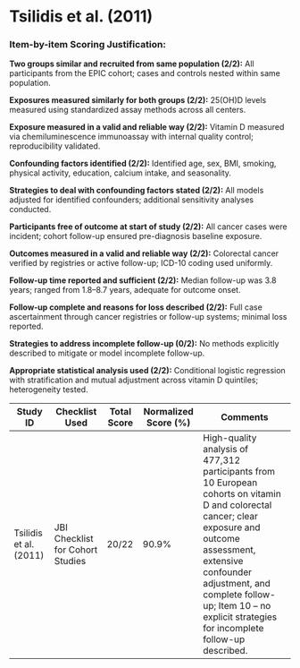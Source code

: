 # Tsilidis et al. (2011)

### Item-by-item Scoring Justification:

**Two groups similar and recruited from same population (2/2):** All participants from the EPIC cohort; cases and controls nested within same population.

**Exposures measured similarly for both groups (2/2):** 25(OH)D levels measured using standardized assay methods across all centers.

**Exposure measured in a valid and reliable way (2/2):** Vitamin D measured via chemiluminescence immunoassay with internal quality control; reproducibility validated.

**Confounding factors identified (2/2):** Identified age, sex, BMI, smoking, physical activity, education, calcium intake, and seasonality.

**Strategies to deal with confounding factors stated (2/2):** All models adjusted for identified confounders; additional sensitivity analyses conducted.

**Participants free of outcome at start of study (2/2):** All cancer cases were incident; cohort follow-up ensured pre-diagnosis baseline exposure.

**Outcomes measured in a valid and reliable way (2/2):** Colorectal cancer verified by registries or active follow-up; ICD-10 coding used uniformly.

**Follow-up time reported and sufficient (2/2):** Median follow-up was 3.8 years; ranged from 1.8–8.7 years, adequate for outcome onset.

**Follow-up complete and reasons for loss described (2/2):** Full case ascertainment through cancer registries or follow-up systems; minimal loss reported.

**Strategies to address incomplete follow-up (0/2):** No methods explicitly described to mitigate or model incomplete follow-up.

**Appropriate statistical analysis used (2/2):** Conditional logistic regression with stratification and mutual adjustment across vitamin D quintiles; heterogeneity tested.

| Study ID | Checklist Used | Total Score | Normalized Score (%) | Comments |
| --- | --- | --- | --- | --- |
| Tsilidis et al. (2011) | JBI Checklist for Cohort Studies | 20/22 | 90.9% | High-quality analysis of 477,312 participants from 10 European cohorts on vitamin D and colorectal cancer; clear exposure and outcome assessment, extensive confounder adjustment, and complete follow-up; Item 10 – no explicit strategies for incomplete follow-up described. |

